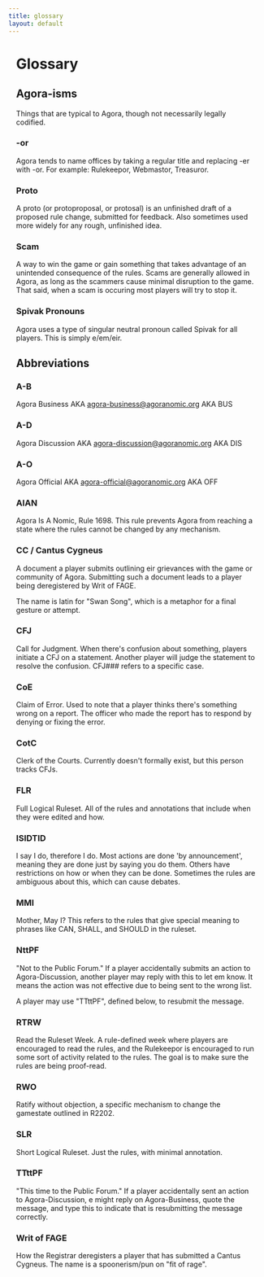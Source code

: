 ```yaml
---
title: glossary
layout: default
---
```


<div id="Welcome" class="content">
<div class="col-content" style="padding-left:3%; padding-right:3%">
<style>
.entry {
    text-align:left
}
</style>
<h1>Glossary</h1>

<h2>Agora-isms</h2>

Things that are typical to Agora, though not necessarily legally codified.

<h3 class="entry">-or</h3>

Agora tends to name offices by taking a regular title and replacing -er with -or. For example: Rulekeepor, Webmastor, Treasuror.

<h3 class="entry">Proto</h3>

A proto (or protoproposal, or protosal) is an unfinished draft of a proposed rule change, submitted for feedback. Also sometimes used more widely for any rough, unfinished idea.

<h3 class="entry">Scam</h3>

A way to win the game or gain something that takes advantage of an unintended consequence of the rules. Scams are generally allowed in Agora, as long as the scammers cause minimal disruption to the game. That said, when a scam is occuring most players will try to stop it.

<h3 class="entry">Spivak Pronouns</h3>

Agora uses a type of singular neutral pronoun called Spivak for all players. This is simply e/em/eir.

<h2>Abbreviations</h2>

<h3 class="entry">A-B</h3>

Agora Business AKA agora-business@agoranomic.org AKA BUS

<h3 class="entry">A-D</h3>

Agora Discussion AKA agora-discussion@agoranomic.org AKA DIS

<h3 class="entry">A-O</h3>

Agora Official AKA agora-official@agoranomic.org AKA OFF

<h3 class="entry">AIAN</h3>

Agora Is A Nomic, Rule 1698. This rule prevents Agora from reaching a state where the rules cannot be changed by any mechanism.

<h3 class="entry">CC / Cantus Cygneus</h3>

A document a player submits outlining eir grievances with the game or community of Agora. Submitting such a document leads to a player being deregistered by Writ of FAGE.

The name is latin for "Swan Song", which is a metaphor for a final gesture or attempt.

<h3 class="entry">CFJ</h3>

Call for Judgment. When there's confusion about something, players initiate a CFJ on a statement. Another player will judge the statement to resolve the confusion. CFJ### refers to a specific case.

<h3 class="entry">CoE</h3>

Claim of Error. Used to note that a player thinks there's something wrong on a report. The officer who made the report has to respond by denying or fixing the error.

<h3 class="entry">CotC</h3>

Clerk of the Courts. Currently doesn't formally exist, but this person tracks CFJs.

<h3 class="entry">FLR</h3>

Full Logical Ruleset. All of the rules and annotations that include when they were edited and how.

<h3 class="entry">ISIDTID</h3>

I say I do, therefore I do. Most actions are done 'by announcement', meaning they are done just by saying you do them. Others have restrictions on how or when they can be done. Sometimes the rules are ambiguous about this, which can cause debates.

<h3 class="entry">MMI</h3>

Mother, May I? This refers to the rules that give special meaning to phrases like CAN, SHALL, and SHOULD in the ruleset.

<h3 class="entry">NttPF</h3>

"Not to the Public Forum." If a player accidentally submits an action to Agora-Discussion, another player may reply with this to let em know. It means the action was not effective due to being sent to the wrong list.

A player may use "TTttPF", defined below, to resubmit the message.

<h3 class="entry">RTRW</h3>

Read the Ruleset Week. A rule-defined week where players are encouraged to read the rules, and the Rulekeepor is encouraged to run some sort of activity related to the rules. The goal is to make sure the rules are being proof-read.

<h3 class="entry">RWO</h3>

Ratify without objection, a specific mechanism to change the gamestate outlined in R2202.

<h3 class="entry">SLR</h3>

Short Logical Ruleset. Just the rules, with minimal annotation.

<h3 class="entry">TTttPF</h3>

"This time to the Public Forum." If a player accidentally sent an action to Agora-Discussion, e might reply on Agora-Business, quote the message, and type this to indicate that is resubmitting the message correctly.

<h3 class="entry">Writ of FAGE</h3>

How the Registrar deregisters a player that has submitted a Cantus Cygneus. The name is a spoonerism/pun on "fit of rage".

</div>
</div>
